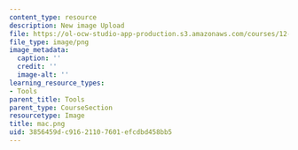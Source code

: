 ```yaml
---
content_type: resource
description: New image Upload
file: https://ol-ocw-studio-app-production.s3.amazonaws.com/courses/12-811-tropical-meteorology-spring-2011/3856459dc91621107601efcdbd458bb5_mac.png
file_type: image/png
image_metadata:
  caption: ''
  credit: ''
  image-alt: ''
learning_resource_types:
- Tools
parent_title: Tools
parent_type: CourseSection
resourcetype: Image
title: mac.png
uid: 3856459d-c916-2110-7601-efcdbd458bb5
---
```

